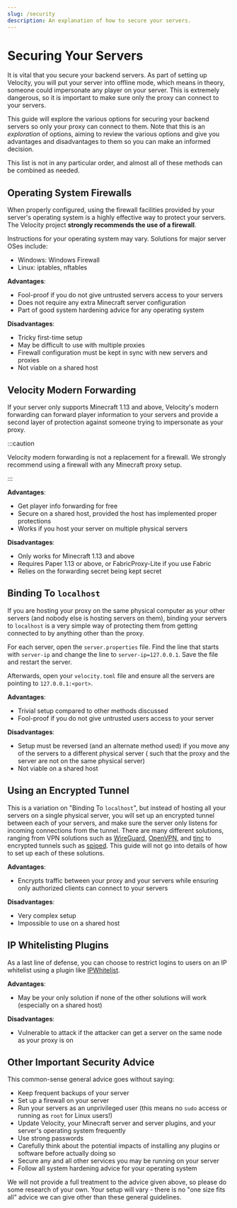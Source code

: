 ```yaml
---
slug: /security
description: An explanation of how to secure your servers.
---
```


# Securing Your Servers

It is vital that you secure your backend servers. As part of setting up Velocity, you will put your
server into offline mode, which means in theory, someone could impersonate any player on your
server. This is extremely dangerous, so it is important to make sure only the proxy can connect to
your servers.

This guide will explore the various options for securing your backend servers so only your proxy can
connect to them. Note that this is an _exploration_ of options, aiming to review the various options
and give you advantages and disadvantages to them so you can make an informed decision.

This list is not in any particular order, and almost all of these methods can be combined as needed.

## Operating System Firewalls

When properly configured, using the firewall facilities provided by your server's operating system
is a highly effective way to protect your servers. The Velocity project **strongly recommends the
use of a firewall**.

Instructions for your operating system may vary. Solutions for major server OSes include:

- Windows: Windows Firewall
- Linux: iptables, nftables

**Advantages**:

- Fool-proof if you do not give untrusted servers access to your servers
- Does not require any extra Minecraft server configuration
- Part of good system hardening advice for any operating system

**Disadvantages**:

- Tricky first-time setup
- May be difficult to use with multiple proxies
- Firewall configuration must be kept in sync with new servers and proxies
- Not viable on a shared host

## Velocity Modern Forwarding

If your server only supports Minecraft 1.13 and above, Velocity's modern forwarding can forward
player information to your servers and provide a second layer of protection against someone trying
to impersonate as your proxy.

:::caution

Velocity modern forwarding is not a replacement for a firewall. We strongly recommend using a
firewall with any Minecraft proxy setup.

:::

**Advantages**:

- Get player info forwarding for free
- Secure on a shared host, provided the host has implemented proper protections
- Works if you host your server on multiple physical servers

**Disadvantages**:

- Only works for Minecraft 1.13 and above
- Requires Paper 1.13 or above, or FabricProxy-Lite if you use Fabric
- Relies on the forwarding secret being kept secret

## Binding To `localhost`

If you are hosting your proxy on the same physical computer as your other servers (and nobody else
is hosting servers on them), binding your servers to `localhost` is a very simple way of protecting
them from getting connected to by anything other than the proxy.

For each server, open the `server.properties` file. Find the line that starts with `server-ip` and
change the line to `server-ip=127.0.0.1`. Save the file and restart the server.

Afterwards, open your `velocity.toml` file and ensure all the servers are pointing to
`127.0.0.1:<port>`.

**Advantages**:

- Trivial setup compared to other methods discussed
- Fool-proof if you do not give untrusted users access to your server

**Disadvantages**:

- Setup must be reversed (and an alternate method used) if you move any of the servers to a
  different physical server ( such that the proxy and the server are not on the same physical
  server)
- Not viable on a shared host

## Using an Encrypted Tunnel

This is a variation on "Binding To `localhost`", but instead of hosting all your servers on a single
physical server, you will set up an encrypted tunnel between each of your servers, and make sure the
server only listens for incoming connections from the tunnel. There are many different solutions,
ranging from VPN solutions such as [WireGuard](https://www.wireguard.com),
[OpenVPN](https://openvpn.net/), and [tinc](https://www.tinc-vpn.org/) to encrypted tunnels such as
[spiped](https://www.tarsnap.com/spiped.html). This guide will not go into details of how to set up
each of these solutions.

**Advantages**:

- Encrypts traffic between your proxy and your servers while ensuring only authorized clients can
  connect to your servers

**Disadvantages**:

- Very complex setup
- Impossible to use on a shared host

## IP Whitelisting Plugins

As a last line of defense, you can choose to restrict logins to users on an IP whitelist using a
plugin like [IPWhitelist](https://www.spigotmc.org/resources/ipwhitelist.61/).

**Advantages**:

- May be your only solution if none of the other solutions will work (especially on a shared host)

**Disadvantages**:

- Vulnerable to attack if the attacker can get a server on the same node as your proxy is on

## Other Important Security Advice

This common-sense general advice goes without saying:

- Keep frequent backups of your server
- Set up a firewall on your server
- Run your servers as an unprivileged user (this means no `sudo` access or running as `root` for
  Linux users!)
- Update Velocity, your Minecraft server and server plugins, and your server's operating system
  frequently
- Use strong passwords
- Carefully think about the potential impacts of installing any plugins or software before actually
  doing so
- Secure any and all other services you may be running on your server
- Follow all system hardening advice for your operating system

We will not provide a full treatment to the advice given above, so please do some research of your
own. Your setup will vary - there is no "one size fits all" advice we can give other than these
general guidelines.
